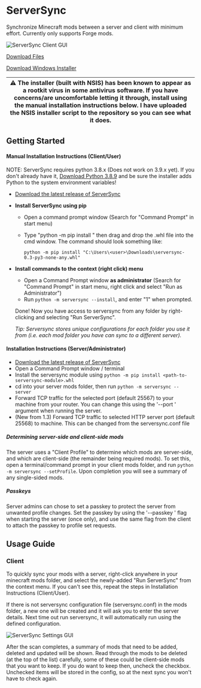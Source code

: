 # ServerSync
Synchronize Minecraft mods between a server and client with minimum effort.
Currently only supports Forge mods.


![ServerSync Client GUI](https://github.com/BoltMk0/mc_serversync/raw/main/screenshots/serversync_gui.png)

[Download Files][release]

[Download Windows Installer][installer]

[release]: https://github.com/BoltMk0/mc_serversync/releases/latest

[installer]: https://github.com/BoltMk0/mc_serversync/releases/download/v1.2/serversync_1_2_installer.exe

| :warning: The installer (built with NSIS) has been known to appear as a rootkit virus in some antivirus software. If you have concerns/are uncomfortable letting it through, install using the manual installation instructions below. I have uploaded the NSIS installer script to the repository so you can see what it does. |
|---|

## Getting Started

#### Manual Installation Instructions (Client/User)

NOTE: ServerSync requires python 3.8.x (Does not work on 3.9.x yet). If you don't already have it,
[Download Python 3.8.9](https://www.python.org/ftp/python/3.8.9/python-3.8.9-amd64.exe) and be sure
the installer adds Python to the system environment variables!

- [Download the latest release of ServerSync][release]
- **Install ServerSync using pip**
    - Open a command prompt window (Search for "Command Prompt" in start menu)
    - Type "python -m pip install " then drag and drop the .whl file into the cmd window.
    The command should look something like:
    
        `python -m pip install "C:\Users\<user>\Downloads\serversync-0.3-py3-none-any.whl"`
- **Install commands to the context (right click) menu**
    - Open a Command Prompt window **as administrator** (Search for "Command Prompt" in start menu, right click and select "Run as Administrator")
    - Run `python -m serversync --install`, and enter "1" when prompted.

    Done! Now you have access to serversync from any folder by right-clicking and selecting "Run ServerSync". 
    
    *Tip: Serversync stores unique configurations for each folder you use it from (i.e. each mod folder 
    you have can sync to a different server).*

#### Installation Instructions (Server/Administrator)
- [Download the latest release of ServerSync][release]
- Open a Command Prompt window / terminal
- Install the serversync module using `python -m pip install <path-to-serversync-module>.whl`
- cd into your server mods folder, then run `python -m serversync --server`
- Forward TCP traffic for the selected port (default 25567) to your machine from your router.
You can change this using the '--port <int>' argument when running the server. 
- (New from 1.3) Forward TCP traffic to selected HTTP server port (default 25568) to machine.
This can be changed from the serversync.conf file

##### Determining server-side and client-side mods
The server uses a "Client Profile" to determine which mods are server-side, and which are
client-side (the remainder being required mods). To set this, open a terminal/command prompt
in your client mods folder, and run `python -m serversync --setProfile`. Upon completion
you will see a summary of any single-sided mods.

##### Passkeys
Server admins can chose to set a passkey to protect the server from unwanted profile changes.
Set the passkey by using the '--passkey <str>' flag when starting the server (once only), and 
use the same flag from the client to attach the passkey to profile set requests. 


## Usage Guide
### Client
To quickly sync your mods with a server, right-click anywhere in your minecraft mods folder, and
select the newly-added "Run ServerSync" from the context menu. If you can't see this,
repeat the steps in Installation Instructions (Client/User).

If there is not serversync configuration file (serversync.conf) in the mods folder, a new
one will be created and it will ask you to enter the server details. Next time out run serversync,
it will automatically run using the defined configuration.

![ServerSync Settings GUI](https://github.com/BoltMk0/mc_serversync/raw/main/screenshots/serversync_config_gui.png)

After the scan completes, a summary of mods that need to be added, deleted and updated will be shown.
Read through the mods to be deleted (at the top of the list) carefully, some of these could
be client-side mods that you want to keep. If you do want to keep then, uncheck the checkbox.
Unchecked items will be stored in the config, so at the next sync you won't have to check again.
